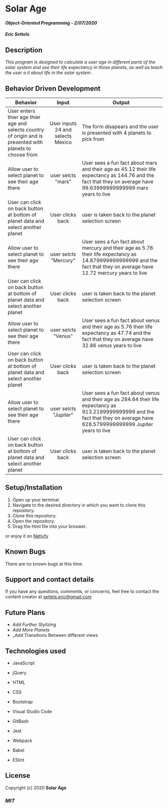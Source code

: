 # Solar Age

#### _Object-Oriented Programming_ - _2/07/2020_

#### _Eric Settels_

## **Description**

_This program is designed to calculate a user age in different parts of the solar system and see their life expectancy in those planets, as well as teach the user a  it about life in the solar system ._

## **Behavior Driven Development**

| Behavior | Input | Output |
|----------|:-----:|--------|
| User enters thier age thier age and selects country of origin and is presented with planets to choose from | User inputs 24 and selects Mexico  | The form disapears and the user is presented with 4 planets to pick from |
| Allow user to select planet to see their age there | user selcts "mars" | User sees a fun fact about mars and their age as 45.12 their life expectancy as 144.76 and the fact that they on average have   99.63999999999999 mars years to live |
| User can click on back button  at bottom of planet data and select another planet | User clicks back | user is taken back to the planet selection screen|
| Allow user to select planet to see their age there | user selcts "Mercury" | User sees a fun fact about mercury and their age as 5.76 their life expectancy as 14.879999999999999 and the fact that they on average have  12.72 mercury years to live |
| User can click on back button  at bottom of planet data and select another planet | User clicks back | user is taken back to the planet selection screen|
| Allow user to select planet to see their age there | user selcts "Venus" | User sees a fun fact about venus and their age as 5.76 their life expectancy as 47.74 and the fact that they on average have 32.86 venus years to live |
| User can click on back button  at bottom of planet data and select another planet | User clicks back | user is taken back to the planet selection screen|
| Allow user to select planet to see their age there | user selcts "Jupiter" | User sees a fun fact about venus and their age as 284.64 their life expectancy as 913.2199999999999 and the fact that they on average have 628.5799999999999 Jupiter years to live |
| User can click on back button  at bottom of planet data and select another planet | User clicks back | user is taken back to the planet selection screen|


## **Setup/Installation**

1.  Open up your terminal.
2.  Navigate to the desired directory in which you want to clone this repository.
3.  Clone this repository.
4.  Open the repository.
5.  Drag the html file into your broswer. 

or enjoy it on [Netlyfy](https://elastic-ride-6b350c.netlify.com/)

## **Known Bugs**

There are no known bugs at this time.

## **Support and contact details**

If you have any questions, comments, or concerns, feel free to contact the content creator at settels.eric@gmail.com 

## **Future Plans**

* _Add Further Stylizing_
* _Add More Planets_
* _Add Transitions Between different views

## **Technologies used**

* JavaScript

* jQuery

* HTML

* CSS

* Bootstrap

* Visual Studio Code

* GitBash

* Jest

* Webpack

* Babel

* ESlint

## **License**

Copyright (c) 2020 **Solar Age**

### **_MIT_**